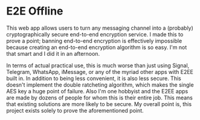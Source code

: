 # E2E Offline

This web app allows users to turn any messaging channel into a (probably) cryptographically secure end-to-end encryption service. I made this to prove a point; banning end-to-end encryption is effectively impossible because creating an end-to-end encryption algorithm is so easy. I'm not that smart and I did it in an afternoon.

In terms of actual practical use, this is much worse than just using Signal, Telegram, WhatsApp, iMessage, or any of the myriad other apps with E2EE built in. In addition to being less convenient, it is also less secure. This doesn't implement the double ratcheting algorithm, which makes the single AES key a huge point of failure. Also I'm one hobbyist and the E2EE apps are made by dozens of people for whom this is their entire job. This means that existing solutions are more likely to be secure. My overall point is, this project exists solely to prove the aforementioned point.